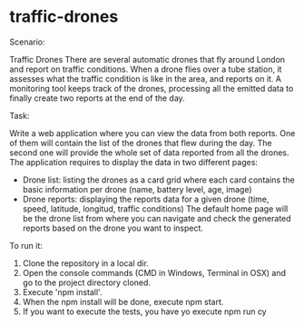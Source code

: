 # traffic-drones

Scenario:

Traffic Drones
There are several automatic drones that fly around London and report on traffic conditions. When a drone flies over a tube station, it assesses what the traffic condition is like in the area, and reports on it. A monitoring tool keeps track of the drones, processing all the emitted data to finally create two reports at the end of the day.

Task:

Write a web application where you can view the data from both reports. One of them will contain the list of the drones that flew during the day. The second one will provide the whole set of data reported from all the drones.
The application requires to display the data in two different pages:
- Drone list: listing the drones as a card grid where each card contains the basic information
per drone (name, battery level, age, image)
- Drone reports: displaying the reports data for a given drone (time, speed, latitude, longitud,
traffic conditions)
The default home page will be the drone list from where you can navigate and check the
generated reports based on the drone you want to inspect.

To run it:

1. Clone the repository in a local dir.
2. Open the console commands (CMD in Windows, Terminal in OSX) and go to the project directory cloned.
3. Execute 'npm install'.
4. When the npm install will be done, execute npm start.
5. If you want to execute the tests, you have yo execute npm run cy
